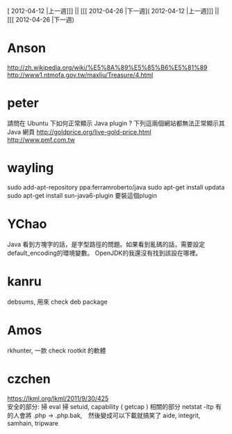 [ 2012-04-12 |上一週]]] || [[[ 2012-04-26 |下一週]( 2012-04-12 |上一週]]] || [[[ 2012-04-26 |下一週)




# Anson

<http://zh.wikipedia.org/wiki/%E5%8A%89%E5%85%B6%E5%81%89>  
<http://www1.ntmofa.gov.tw/maxliu/Treasure/4.html>  

# peter

請問在 Ubuntu 下如何正常顯示 Java plugin ? 下列這兩個網站都無法正常顯示其 Java 網頁
<http://goldprice.org/live-gold-price.html>  
<http://www.pmf.com.tw>  

# wayling

sudo add-apt-repository ppa:ferramroberto/java
sudo apt-get install updata
sudo apt-get install sun-java6-plugin
要裝這個plugin

# YChao

Java 看到方塊字的話，是字型路徑的問題。如果看到亂碼的話，需要設定default_encoding的環境變數。
OpenJDK的我還沒有找到該設在哪裡。

# kanru

debsums, 用來 check deb package 

# Amos

rkhunter, 一款 check rootkit 的軟體

# czchen

<https://lkml.org/lkml/2011/9/30/425>  
安全的部分:
掃 eval 
掃 setuid, capability ( getcap ) 相關的部分
netstat -ltp
有的人會將 .php -> .php.bak,　然後變成可以下載就搞笑了
aide, integrit, samhain, tripware